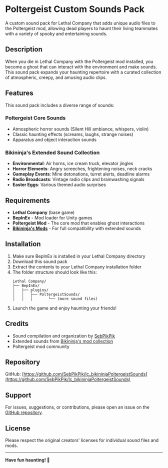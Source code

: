 # Poltergeist Custom Sounds Pack

A custom sound pack for Lethal Company that adds unique audio files to the Poltergeist mod, allowing dead players to haunt their living teammates with a variety of spooky and entertaining sounds.

## Description

When you die in Lethal Company with the Poltergeist mod installed, you become a ghost that can interact with the environment and make sounds. This sound pack expands your haunting repertoire with a curated collection of atmospheric, creepy, and amusing audio clips.

## Features

This sound pack includes a diverse range of sounds:

### Poltergeist Core Sounds
- Atmospheric horror sounds (Silent Hill ambiance, whispers, violin)
- Classic haunting effects (screams, laughs, strange noises)
- Apparatus and object interaction sounds

### Bikininja's Extended Sound Collection
- **Environmental**: Air horns, ice cream truck, elevator jingles
- **Horror Elements**: Angry screeches, frightening noises, neck cracks
- **Gameplay Events**: Mine detonations, turret alerts, deadline alarms
- **Radio Broadcasts**: Vintage radio clips and brainwashing signals
- **Easter Eggs**: Various themed audio surprises

## Requirements

- **Lethal Company** (base game)
- **BepInEx** - Mod loader for Unity games
- **Poltergeist Mod** - The core mod that enables ghost interactions
- **[Bikininja's Mods](https://thunderstore.io/c/lethal-company/p/Bikininjas/)** - For full compatibility with extended sounds

## Installation

1. Make sure BepInEx is installed in your Lethal Company directory
2. Download this sound pack
3. Extract the contents to your Lethal Company installation folder
4. The folder structure should look like this:
   ```
   Lethal Company/
   ├── BepInEx/
   │   ├── plugins/
   │   │   ├── PoltergeistSounds/
   │   │   │       └── (more sound files)
   ```
5. Launch the game and enjoy haunting your friends!

## Credits

- Sound compilation and organization by [SebPikPik](https://github.com/SebPikPik)
- Extended sounds from [Bikininja's mod collection](https://thunderstore.io/c/lethal-company/p/Bikininjas/)
- Poltergeist mod community

## Repository

GitHub: [https://github.com/SebPikPik/lc_bikininjaPoltergeistSounds](https://github.com/SebPikPik/lc_bikininjaPoltergeistSounds)

## Support

For issues, suggestions, or contributions, please open an issue on the [GitHub repository](https://github.com/SebPikPik/lc_bikininjaPoltergeistSounds/issues).

## License

Please respect the original creators' licenses for individual sound files and mods.

---

**Have fun haunting! 👻**
